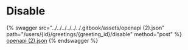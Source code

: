 # Disable

{% swagger src="../../../../../../.gitbook/assets/openapi (2).json" path="/users/{id}/greetings/{greeting_id}/disable" method="post" %}
[openapi (2).json](<../../../../../../.gitbook/assets/openapi (2).json>)
{% endswagger %}
